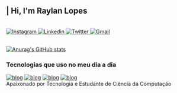 <h2>| Hi, I'm Raylan Lopes </h2>
</br>

<div>
    <a href="https://www.instagram.com/raylann_lopes/" target="_blank">
        <img src="https://img.shields.io/badge/Instagram-E4405F?style=for-the-badge&logo=instagram&logoColor=white" alt="Instagram"></img>
    </a>
    <a href="https://www.linkedin.com/in/raylann-lopes-056788285/" target="_blank">
        <img src="https://img.shields.io/badge/LinkedIn-0077B5?style=for-the-badge&logo=linkedin&logoColor=white" alt="Linkedin"></img>
    </a>
    <a href="https://twitter.com/raylann_lopes" target="_blank">
        <img src="https://img.shields.io/badge/Twitter-1DA1F2?style=for-the-badge&logo=twitter&logoColor=white" alt="Twitter"></img>
    </a>
    <a href="mailto:raylannlopes@gmail.com" target="_blank">
        <img src="https://img.shields.io/badge/Gmail-D14836?style=for-the-badge&logo=gmail&logoColor=white" alt="Gmail"></img>
    </a>
</div>
</br>

[![Anurag's GitHub stats](https://github-readme-stats.vercel.app/api?username=raylann-lopes&show_icons=true&theme=dark)](https://github.com/raylann-lopes)

### Tecnologias que uso no meu dia a dia

[![blog](https://img.shields.io/badge/HTML5-E34F26?style=for-the-badge&logo=html5&logoColor=white)](https://github.com/raylann-lopes)
[![blog](https://img.shields.io/badge/CSS3-1572B6?style=for-the-badge&logo=css3&logoColor=white)](https://github.com/raylann-lopes)
[![blog](https://img.shields.io/badge/JavaScript-F7DF1E?style=for-the-badge&logo=javascript&logoColor=black)](https://github.com/raylann-lopes)
[![blog](https://img.shields.io/badge/PHP-777BB4?style=for-the-badge&logo=php&logoColor=white)](https://github.com/raylann-lopes)
<br/>
Apaixonado por Tecnologia e Estudante de Ciência da Computação
